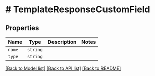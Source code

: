 # # TemplateResponseCustomField



## Properties

Name | Type | Description | Notes
------------ | ------------- | ------------- | -------------
| `name` | ```string``` |    |  |
| `type` | ```string``` |    |  |

[[Back to Model list]](../../README.md#models) [[Back to API list]](../../README.md#endpoints) [[Back to README]](../../README.md)
